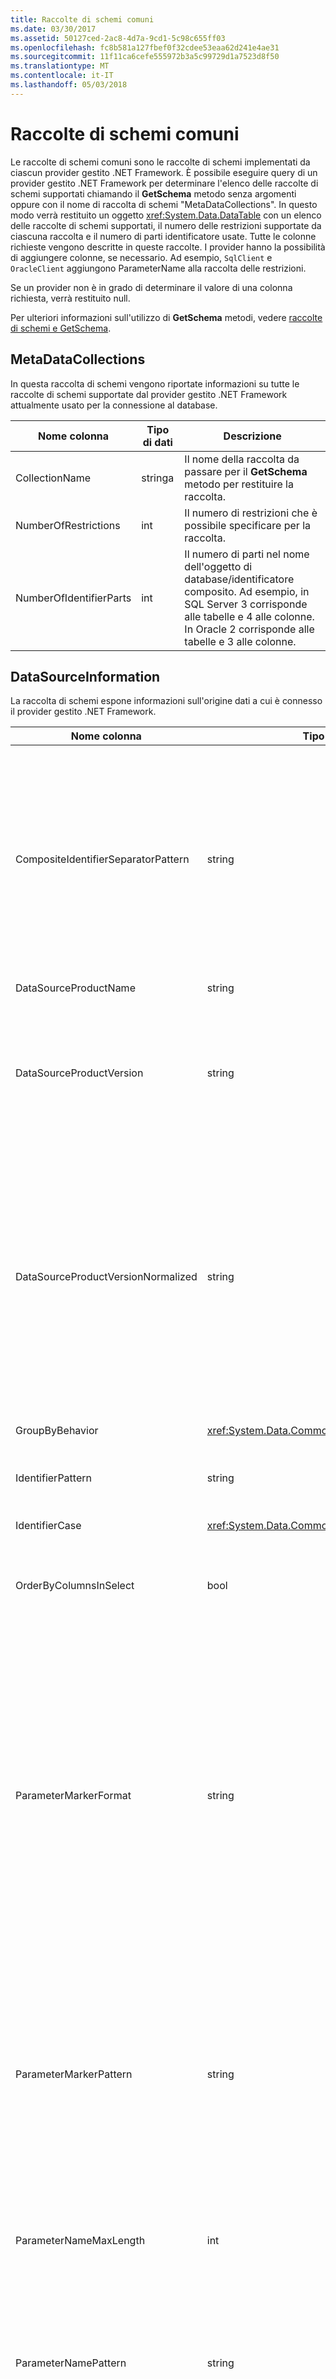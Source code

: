 ```yaml
---
title: Raccolte di schemi comuni
ms.date: 03/30/2017
ms.assetid: 50127ced-2ac8-4d7a-9cd1-5c98c655ff03
ms.openlocfilehash: fc8b581a127fbef0f32cdee53eaa62d241e4ae31
ms.sourcegitcommit: 11f11ca6cefe555972b3a5c99729d1a7523d8f50
ms.translationtype: MT
ms.contentlocale: it-IT
ms.lasthandoff: 05/03/2018
---
```

# <a name="common-schema-collections"></a>Raccolte di schemi comuni
Le raccolte di schemi comuni sono le raccolte di schemi implementati da ciascun provider gestito .NET Framework. È possibile eseguire query di un provider gestito .NET Framework per determinare l'elenco delle raccolte di schemi supportati chiamando il **GetSchema** metodo senza argomenti oppure con il nome di raccolta di schemi "MetaDataCollections". In questo modo verrà restituito un oggetto <xref:System.Data.DataTable> con un elenco delle raccolte di schemi supportati, il numero delle restrizioni supportate da ciascuna raccolta e il numero di parti identificatore usate. Tutte le colonne richieste vengono descritte in queste raccolte. I provider hanno la possibilità di aggiungere colonne, se necessario. Ad esempio, `SqlClient` e `OracleClient` aggiungono ParameterName alla raccolta delle restrizioni.  
  
 Se un provider non è in grado di determinare il valore di una colonna richiesta, verrà restituito null.  
  
 Per ulteriori informazioni sull'utilizzo di **GetSchema** metodi, vedere [raccolte di schemi e GetSchema](../../../../docs/framework/data/adonet/getschema-and-schema-collections.md).  
  
## <a name="metadatacollections"></a>MetaDataCollections  
 In questa raccolta di schemi vengono riportate informazioni su tutte le raccolte di schemi supportate dal provider gestito .NET Framework attualmente usato per la connessione al database.  
  
|Nome colonna|Tipo di dati|Descrizione|  
|----------------|--------------|-----------------|  
|CollectionName|stringa|Il nome della raccolta da passare per il **GetSchema** metodo per restituire la raccolta.|  
|NumberOfRestrictions|int|Il numero di restrizioni che è possibile specificare per la raccolta.|  
|NumberOfIdentifierParts|int|Il numero di parti nel nome dell'oggetto di database/identificatore composito. Ad esempio, in SQL Server 3 corrisponde alle tabelle e 4 alle colonne. In Oracle 2 corrisponde alle tabelle e 3 alle colonne.|  
  
## <a name="datasourceinformation"></a>DataSourceInformation  
 La raccolta di schemi espone informazioni sull'origine dati a cui è connesso il provider gestito .NET Framework.  
  
|Nome colonna|Tipo di dati|Descrizione|  
|----------------|--------------|-----------------|  
|CompositeIdentifierSeparatorPattern|string|L'espressione regolare che corrisponde ai separatori compositi in un identificatore composito. Ad esempio, "\\." (per SQL Server) o "@&#124;\\." (per Oracle).<br /><br /> Un identificatore composito viene generalmente utilizzato per un nome di oggetto di database, ad esempio: pubs.dbo o pubs@dbo.authors.<br /><br /> Per SQL Server, utilizzare l'espressione regolare "\\.". Per OracleClient, usare "@&#124;\\.".<br /><br /> Per ODBC, usare Catalog_name_seperator.<br /><br /> Per OLE DB, usare DBLITERAL_CATALOG_SEPARATOR o DBLITERAL_SCHEMA_SEPARATOR.|  
|DataSourceProductName|string|Il nome del prodotto a cui ha avuto accesso il provider, come "Oracle" o "SQLServer".|  
|DataSourceProductVersion|string|Indica la versione del prodotto a cui ha avuto accesso il provider, nel formato nativo delle origini dati e non in formato Microsoft.<br /><br /> In alcuni casi DataSourceProductVersion e DataSourceProductVersionNormalized corrisponderanno allo stesso valore. Nel caso di OLE DB e ODBC risulteranno sempre uguali poiché sono mappati alla stessa chiamata di funzione nell'API nativo sottostante.|  
|DataSourceProductVersionNormalized|string|Una versione normalizzata per l'origine dati, che è possibile confrontare con `String.Compare()`. Il formato è lo stesso in tutte le versioni del provider per evitare che la versione 10 venga elencata tra la versione 1 e la versione 2.<br /><br /> Ad esempio, il provider Oracle Usa il formato "nn.nn.nn.nn.nn" per la versione normalizzata, provocando un'origine di dati Oracle 8i restituire "il valore 08.01.07.04.01". SQL Server utilizza il formato "nn.nn.nnnn" Microsoft tipico.<br /><br /> In alcuni casi DataSourceProductVersion e DataSourceProductVersionNormalized corrisponderanno allo stesso valore. Nel caso di OLE DB e ODBC risulteranno sempre uguali poiché sono mappati alla stessa chiamata di funzione nell'API nativo sottostante.|  
|GroupByBehavior|<xref:System.Data.Common.GroupByBehavior>|Specifica il rapporto tra le colonne nella clausola GROUP BY e le colonne non aggregate nell'elenco di selezione.|  
|IdentifierPattern|string|Un'espressione regolare che corrisponde a un identificatore e dispone di un valore di corrispondenza dell'identificatore. Ad esempio "[A-Za-z0-9_#$]".|  
|IdentifierCase|<xref:System.Data.Common.IdentifierCase>|Indica se per gli identificatori non delimitati viene eseguita la distinzione tra maiuscole e minuscole.|  
|OrderByColumnsInSelect|bool|Specifica se le colonne nella clausola ORDER BY devono essere presenti nell'elenco di selezione. Il valore true indica che le colonne devono risultare nell'elenco di selezione, mentre il valore false indica che non è necessario.|  
|ParameterMarkerFormat|string|Una stringa di formato che rappresenta la modalità di formattazione di un parametro.<br /><br /> Se i parametri denominati sono supportati dall'origine dati, il primo segnalibro di questa stringa deve trovarsi nella posizione in cui verrà formattato il nome del parametro.<br /><br /> Ad esempio, se l'origine dati prevede che i parametri vengano denominati e preceduti da un ':' sarebbe ":{0}". Quando si esegue la formattazione con il nome di parametro "p1" la stringa risultante sarà ":p1".<br /><br /> Se l'origine dati prevede che i parametri presentino il prefisso di ' @', ma già incluso nel nome, sarebbe '{0}' e il risultato della formattazione di un parametro denominato "@p1"il risultato sarà"@p1".<br /><br /> Per le origini dati che non prevedono parametri denominati e prevede l'utilizzo del '?' carattere, la stringa di formato può essere specificata come '?', in modo da ignorare il nome del parametro. Per OLE DB viene restituito‘?’.|  
|ParameterMarkerPattern|string|Un'espressione regolare che corrisponde al marcatore di parametro. Avrà un valore corrispondente per il nome del parametro, se disponibile.<br /><br /> Se ad esempio i parametri denominati sono supportati con un carattere "@" principale incluso nel nome del parametro, il risultato sarà: "(@[A-Za-z0-9_$#]*)".<br /><br /> Tuttavia, se i parametri denominati sono supportati con un ':' come carattere iniziale e non è parte del nome del parametro, il risultato sarà: ": ([A-Za-z0-9 _ $#]\*)".<br /><br /> Se l'origine dati non supporta i parametri nominati, il risultato sarà "?".|  
|ParameterNameMaxLength|int|La lunghezza massima del nome del parametro in caratteri. In Visual Studio si presuppone che se i nomi di parametri sono supportati, il valore minimo per la lunghezza massima corrisponderà a 30 caratteri.<br /><br /> Se l'origine dati non supporta i parametri denominati, questa proprietà restituisce zero.|  
|ParameterNamePattern|string|Un'espressione regolare che corrisponde ai nomi di parametro validi. Origini dati diverse hanno regole diverse per i caratteri che è possibile usare con i nomi di parametro.<br /><br /> In Visual Studio si presuppone che se sono supportati i nomi di parametro, i caratteri "\p{Lu}\p{Ll}\p{Lt}\p{Lm}\p{Lo}\p{Nl}\p{Nd}" rappresentano il set di caratteri minimo supportato, valido per i nomi di parametro.|  
|QuotedIdentifierPattern|string|Un'espressione regolare che corrisponde a un identificatore delimitato e dispone di un valore di corrispondenza dell'identificatore senza virgolette. Ad esempio, se l'origine dati usato le virgolette doppie per identificare gli identificatori tra virgolette, sarebbe: "(([^\\"]&#124;\\"\\") *) ".|  
|QuotedIdentifierCase|<xref:System.Data.Common.IdentifierCase>|Indica se per gli identificatori delimitati viene eseguita la distinzione tra maiuscole e minuscole.|  
|StatementSeparatorPattern|string|Un'espressione regolare che corrisponde al separatore di istruzione.|  
|StringLiteralPattern|string|Un'espressione regolare che corrisponde a una stringa letterale e dispone di un valore di corrispondenza del valore letterale. Ad esempio, se l'origine dati consente di identificare le stringhe virgolette singole, sarebbe: "('([^']&#124;'') *')"'|  
|SupportedJoinOperators|<xref:System.Data.Common.SupportedJoinOperators>|Specifica i tipi di istruzioni join di SQL supportati dall'origine dati.|  
  
## <a name="datatypes"></a>DataTypes  
 La raccolta di schemi espone informazioni sui tipi di dati supportati dal database al quale è connesso il provider gestito .NET Framework.  
  
|Nome colonna|Tipo di dati|Descrizione|  
|----------------|--------------|-----------------|  
|TypeName|string|Il nome del tipo di dati specifico del provider.|  
|ProviderDbType|int|Il tipo di valore specifico del provider da usare quando si specifica un tipo di parametro. Ad esempio, SqlDbType.Money o OracleType.Blob.|  
|ColumnSize|long|La lunghezza di una colonna o di un parametro non numerico fa riferimento alla lunghezza massima o definita per questo tipo dal provider.<br /><br /> Per i dati di tipo carattere, rappresenta la lunghezza massima o definita in unità, definita dall'origine dati. In Oracle è possibile specificare una lunghezza, quindi la dimensione della memoria effettiva per determinati tipi di dati carattere. Ciò consente di definire solo la lunghezza in unità per Oracle.<br /><br /> Per i tipi di dati data-ora, rappresenta la lunghezza della rappresentazione stringa (se si suppone la massima precisione consentita del componente in frazioni di secondo).<br /><br /> Se il tipo di dati è numerico, rappresenta il limite superiore sulla massima precisione del tipo di dati.|  
|CreateFormat|string|Stringa di formato che indica come aggiungere la colonna a un'istruzione di definizione dei dati, come CREATE TABLE. Ciascun elemento nella matrice CreateParameter deve essere rappresentato da un "marcatore di parametro" nella stringa di formato.<br /><br /> Ad esempio, per il tipo di dati SQL DECIMAL sono necessarie una precisione e una scala. In questo caso, sarebbe la stringa di formato "DECIMAL ({0},{1})".|  
|CreateParameters|string|I parametri di creazione da specificare durante la creazione di una colonna di questo tipo di dati. Ciascun parametro di creazione viene elencato nella stringa, separato da una virgola nell'ordine in cui deve essere fornito.<br /><br /> Ad esempio, per il tipo di dati SQL DECIMAL sono necessarie una precisione e una scala. In questo caso, i parametri di creazione devono contenere la stringa "precision, scale".<br /><br /> In un comando di testo per creare una colonna DECIMAL con una precisione pari a 10 e una scala di 2, il valore della colonna CreateFormat potrebbe essere DECIMAL ({0},{1}) "e la specifica del tipo completo sarebbe 10,2.|  
|Tipo di dati|string|Il nome del tipo di dati .NET Framework.|  
|IsAutoincrementable|bool|true—I valori di questo tipo di dati possono essere a incremento automatico.<br /><br /> false—I valori di questo tipo di dati possono non essere a incremento automatico.<br /><br /> Notare che anche se una colonna di questo tipo di dati può essere a incremento automatico, non significa che tutte le colonne di questo tipo lo siano.|  
|IsBestMatch|bool|true—Il tipo di dati è la corrispondenza più appropriata tra tutti i tipi di dati nell'archivio e il tipo di dati .NET Framework indicato dal valore nella colonna DataType.<br /><br /> false—Il tipo di dati non rappresenta la corrispondenza più appropriata.<br /><br /> Per ciascun set di righe in cui il valore della colonna DataType è lo stesso, la colonna IsBestMatch è impostata su true in una sola riga.|  
|IsCaseSensitive|bool|true—Il tipo di dati è di tipo carattere e viene fatta distinzione tra maiuscole e minuscole.<br /><br /> false—Il tipo di dati è di tipo carattere e viene fatta distinzione tra maiuscole e minuscole.|  
|IsFixedLength|bool|true—Le colonne di questo tipo di dati create dal DDL (Data Definition Language) saranno di lunghezza fissa.<br /><br /> false—Le colonne di questo tipo di dati create dal DDL saranno di lunghezza variabile.<br /><br /> DBNull.Value—Non è noto se il provider eseguirà il mapping del campo con una colonna di lunghezza fissa o di lunghezza variabile.|  
|IsFixedPrecisionScale|bool|true—Il tipo di dati dispone di una precisione e una scala fisse.<br /><br /> false—Il tipo di dati non dispone di una precisione e una scala fisse.|  
|IsLong|bool|true—Il tipo di dati contiene dati molto lunghi. La definizione dei dati molto lunghi è specifica del provider.<br /><br /> false—Il tipo di dati non contiene dati molto lunghi.|  
|IsNullable|bool|true—Il tipo di dati ammette valori null.<br /><br /> false—Il tipo di dati non ammette valori null.<br /><br /> DBNull.Value—Non è noto se il tipo di dati ammette valori null.|  
|IsSearchable|bool|true—Il tipo di dati può essere usato in una clausola WHERE con qualsiasi operatore ad eccezione del predicato LIKE.<br /><br /> false—Il tipo di dati non può essere usato in una clausola WHERE con qualsiasi operatore ad eccezione del predicato LIKE.|  
|IsSearchableWithLike|bool|true—Il tipo di dati può essere usato con il predicato LIKE<br /><br /> false—Il tipo di dati non può essere usato con il predicato LIKE.|  
|IsUnsigned|bool|true—Il tipo di dati è unsigned.<br /><br /> false—Il tipo di dati è signed.<br /><br /> DBNull.Value—Non applicabile al tipo di dati.|  
|MaximumScale|short|Se l'indicatore di tipo è numerico, corrisponde al numero massimo di cifre consentito a destra del separatore decimale. Altrimenti sarà DBNull.Value.|  
|MinimumScale|short|Se l'indicatore di tipo è numerico, corrisponde al numero minimo di cifre consentito a destra del separatore decimale. Altrimenti sarà DBNull.Value.|  
|IsConcurrencyType|bool|true – Il tipo di dati viene aggiornato dal database ogni volta che la riga viene modificata e il valore della colonna è diverso da tutti i valori precedenti<br /><br /> false – Il tipo di dati non viene aggiornato dal database ogni volta che viene modificata la riga<br /><br /> DBNull.Value – il database non supporta questo tipo di dati|  
|IsLiteralSupported|bool|true – Il tipo di dati può essere espresso come valore letterale<br /><br /> false – Il tipo di dati non può essere espresso come valore letterale|  
|LiteralPrefix|string|Il prefisso applicato a un dato valore letterale.|  
|LiteralSuffix|stringa|Il suffisso applicato a un dato valore letterale.|  
|NativeDataType|String|NativeDataType è una colonna specifica di OLE DB per l'esposizione del tipo di dati OLE DB.|  
  
## <a name="restrictions"></a>Restrizioni  
 La raccolta di schemi espone informazioni sulle restrizioni supportate dal provider gestito .NET Framework usato per la connessione al database.  
  
|Nome colonna|Tipo di dati|Descrizione|  
|----------------|--------------|-----------------|  
|CollectionName|string|Il nome della raccolta a cui sono applicate queste restrizioni.|  
|RestrictionName|string|Il nome della restrizione nella raccolta.|  
|RestrictionDefault|string|Ignorato.|  
|RestrictionNumber|int|La posizione effettiva nelle restrizioni delle raccolte in cui rientra questa particolare restrizione.|  
  
## <a name="reservedwords"></a>ReservedWords  
 La raccolta di schemi espone informazioni sulle parole riservate dal database al quale è connesso il provider gestito .NET Framework.  
  
|Nome colonna|Tipo di dati|Descrizione|  
|----------------|--------------|-----------------|  
|ReservedWord|stringa|Parole riservate specifiche del provider.|  
  
## <a name="see-also"></a>Vedere anche  
 [Recupero di informazioni sullo schema del database](../../../../docs/framework/data/adonet/retrieving-database-schema-information.md)  
 [Raccolte di schemi e GetSchema](../../../../docs/framework/data/adonet/getschema-and-schema-collections.md)  
 [Provider gestiti ADO.NET e Centro per sviluppatori di set di dati](http://go.microsoft.com/fwlink/?LinkId=217917)
